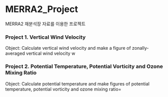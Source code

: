 # MERRA2_Project
MERRA2 재분석장 자료를 이용한 프로젝트

### Project 1. Vertical Wind Velocity
Object: Calculate vertical wind velocity and make a figure of zonally-averaged vertical wind velocity w

### Project 2. Potential Temperature, Potential Vorticity and Ozone Mixing Ratio
Object: Calculate potential temperature and make figures of potential temperature, potential vorticity and ozone mixing ratio=
